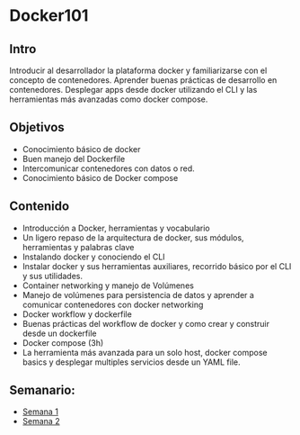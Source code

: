 # Docker101

## Intro
Introducir al desarrollador la plataforma docker y familiarizarse con el concepto de contenedores. Aprender buenas prácticas de desarrollo en contenedores. Desplegar apps desde docker utilizando el CLI y las herramientas más avanzadas como docker compose.

## Objetivos
 - Conocimiento básico de docker
 - Buen manejo del Dockerfile
 - Intercomunicar contenedores con datos o red.
 - Conocimiento básico de Docker compose

## Contenido
 - Introducción a Docker, herramientas y vocabulario    
  - Un ligero repaso de la arquitectura de docker, sus módulos, herramientas  y palabras clave
 - Instalando docker y conociendo el CLI 
  - Instalar docker y sus herramientas auxiliares, recorrido básico por el CLI y sus utilidades.
 - Container networking y manejo de Volúmenes
  - Manejo de volúmenes para persistencia de datos y aprender a comunicar contenedores con docker networking
 - Docker workflow y dockerfile 
  - Buenas prácticas del workflow de docker y como crear y construir desde un dockerfile
 - Docker compose (3h)
  - La herramienta más avanzada para un solo host, docker compose basics y desplegar multiples servicios desde un YAML file.


## Semanario:

 - [Semana 1](/Semana1)
 - [Semana 2](/Semana2)